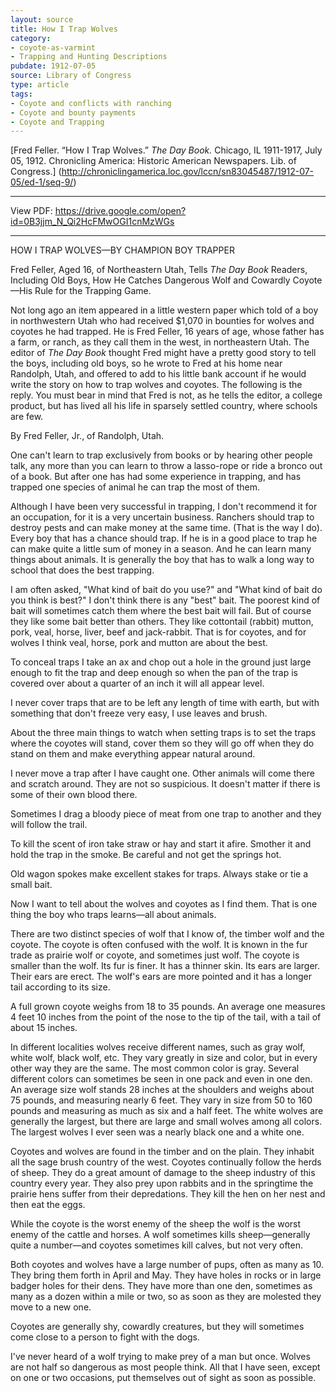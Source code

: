 ```yaml
---
layout: source
title: How I Trap Wolves
category: 
- coyote-as-varmint 
- Trapping and Hunting Descriptions
pubdate: 1912-07-05
source: Library of Congress
type: article
tags:
- Coyote and conflicts with ranching
- Coyote and bounty payments
- Coyote and Trapping
---
```


[Fred Feller. “How I Trap Wolves.” *The Day Book.* Chicago, IL 1911-1917, July 05, 1912. Chronicling America: Historic American Newspapers. Lib. of Congress.]  (http://chroniclingamerica.loc.gov/lccn/sn83045487/1912-07-05/ed-1/seq-9/)
***
View PDF: https://drive.google.com/open?id=0B3jjm_N_Qi2HcFMwOGI1cnMzWGs
***
HOW I TRAP WOLVES—BY CHAMPION BOY TRAPPER

Fred Feller, Aged 16, of Northeastern Utah, Tells *The Day Book* Readers, Including Old Boys, How He Catches Dangerous Wolf and Cowardly Coyote—His Rule for the Trapping Game.

Not long ago an item appeared in a little western paper which told of a boy in northwestern Utah who had received $1,070 in bounties for wolves and coyotes he had trapped. He is Fred Feller, 16 years of age, whose father has a farm, or ranch, as they call them in the west, in northeastern Utah. The editor of *The Day Book* thought Fred might have a pretty good story to tell the boys, including old boys, so he wrote to Fred at his home near Randolph, Utah, and offered to add to his little bank account if he would write the story on how to trap wolves and coyotes. The following is the reply. You must bear in mind that Fred is not, as he tells the editor, a college product, but has lived all his life in sparsely settled country, where schools are few.

By Fred Feller, Jr., of Randolph, Utah.

One can't learn to trap exclusively from books or by hearing other people talk, any more than you can learn to throw a lasso-rope or ride a bronco out of a book. But after one has had some experience in trapping, and has trapped one species of animal he can trap the most of them.

Although I have been very successful in trapping, I don't recommend it for an occupation, for it is a very uncertain business. Ranchers should trap to destroy pests and can make money at the same time. (That is the way I do). Every boy that has a chance should trap. If he is in a good place to trap he can make quite a little sum of money in a season. And he can learn many things about animals. It is generally the boy that has to walk a long way to school that does the best trapping.

I am often asked, "What kind of bait do you use?" and "What kind of bait do you think is best?" I don't think there is any "best" bait. The poorest kind of bait will sometimes catch them where the best bait will fail. But of course they like some bait better than others. They like cottontail (rabbit) mutton, pork, veal, horse, liver, beef and jack-rabbit. That is for coyotes, and for wolves I think veal, horse, pork and mutton are about the best.

To conceal traps I take an ax and chop out a hole in the ground just large enough to fit the trap and deep enough so when the pan of the trap is covered over about a quarter of an inch it will all appear level.

I never cover traps that are to be left any length of time with earth, but with something that don't freeze very easy, I use leaves and brush.

About the three main things to watch when setting traps is to set the traps where the coyotes will stand, cover them so they will go off when they do stand on them and make everything appear natural around.

I never move a trap after I have caught one. Other animals will come there and scratch around. They are not so suspicious. It doesn't matter if there is some of their own blood there.

Sometimes I drag a bloody piece of meat from one trap to another and they will follow the trail.

To kill the scent of iron take straw or hay and start it afire. Smother it and hold the trap in the smoke. Be careful and not get the springs hot.

Old wagon spokes make excellent stakes for traps. Always stake or tie a small bait.

Now I want to tell about the wolves and coyotes as I find them. That is one thing the boy who traps learns—all about animals.

There are two distinct species of wolf that I know of, the timber wolf and the coyote. The coyote is often confused with the wolf. It is known in the fur trade as prairie wolf or coyote, and sometimes just wolf. The coyote is smaller than the wolf. Its fur is finer. It has a thinner skin. Its ears are larger. Their ears are erect. The wolf's ears are more pointed and it has a longer tail according to its size.

A full grown coyote weighs from 18 to 35 pounds. An average one measures 4 feet 10 inches from the point of the nose to the tip of the tail, with a tail of about 15 inches.

In different localities wolves receive different names, such as gray wolf, white wolf, black wolf, etc. They vary greatly in size and color, but in every other way they are the same. The most common color is gray. Several different colors can sometimes be seen in one pack and even in one den. An average size wolf stands 28 inches at the shoulders and weighs about 75 pounds, and measuring nearly 6 feet. They vary in size from 50 to 160 pounds and measuring as much as six and a half feet. The white wolves are generally the largest, but there are large and small wolves among all colors. The largest wolves I ever seen was a nearly black one and a white one.

Coyotes and wolves are found in the timber and on the plain. They inhabit all the sage brush country of the west. Coyotes continually follow the herds of sheep. They do a great amount of damage to the sheep industry of this country every year. They also prey upon rabbits and in the springtime the prairie hens suffer from their depredations. They kill the hen on her nest and then eat the eggs.

While the coyote is the worst enemy of the sheep the wolf is the worst enemy of the cattle and horses. A wolf sometimes kills sheep—generally quite a number—and coyotes sometimes kill calves, but not very often.

Both coyotes and wolves have a large number of pups, often as many as 10. They bring them forth in April and May. They have holes in rocks or in large badger holes for their dens. They have more than one den, sometimes as many as a dozen within a mile or two, so as soon as they are molested they move to a new one.

Coyotes are generally shy, cowardly creatures, but they will sometimes come close to a person to fight with the dogs.

I've never heard of a wolf trying to make prey of a man but once. Wolves are not half so dangerous as most people think. All that I have seen, except on one or two occasions, put themselves out of sight as soon as possible.
